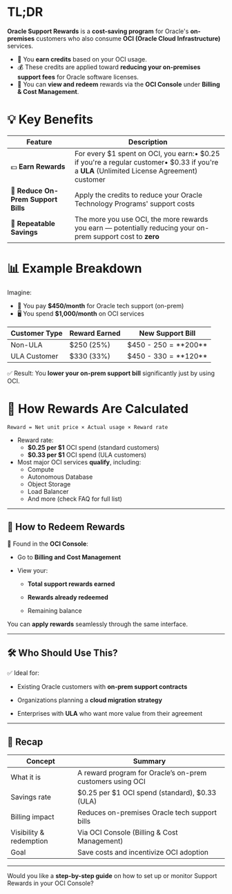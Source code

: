 # TL;DR

**Oracle Support Rewards** is a **cost-saving program** for Oracle's **on-premises** customers who also consume **OCI (Oracle Cloud Infrastructure)** services.

- 🔁 You **earn credits** based on your OCI usage.
- 💰 These credits are applied toward **reducing your on-premises support fees** for Oracle software licenses.
- 🧾 You can **view and redeem** rewards via the **OCI Console** under **Billing & Cost Management**.

# 💡 **Key Benefits**

|Feature|Description|
|---|---|
|💵 **Earn Rewards**|For every $1 spent on OCI, you earn:• $0.25 if you're a regular customer• $0.33 if you're a **ULA** (Unlimited License Agreement) customer|
|🧾 **Reduce On-Prem Support Bills**|Apply the credits to reduce your Oracle Technology Programs' support costs|
|🔁 **Repeatable Savings**|The more you use OCI, the more rewards you earn — potentially reducing your on-prem support cost to **zero**|

# 📊 **Example Breakdown**

Imagine:
- 🎯 You pay **$450/month** for Oracle tech support (on-prem)
- 🖥️ You spend **$1,000/month** on OCI services

| Customer Type | Reward Earned | New Support Bill       |
| ------------- | ------------- | ---------------------- |
| Non-ULA       | $250 (25%)    | $450 - $250 = **$200** |
| ULA Customer  | $330 (33%)    | $450 - $330 = **$120** |

✅ Result: You **lower your on-prem support bill** significantly just by using OCI.

# 🧮 **How Rewards Are Calculated**

```plaintext
Reward = Net unit price × Actual usage × Reward rate
```

- Reward rate:    
    - **$0.25 per $1** OCI spend (standard customers)
    - **$0.33 per $1** OCI spend (ULA customers)
- Most major OCI services **qualify**, including:
    - Compute
    - Autonomous Database
    - Object Storage
    - Load Balancer
    - And more (check FAQ for full list)

---

## 🧭 **How to Redeem Rewards**

📍 Found in the **OCI Console**:

- Go to **Billing and Cost Management**
    
- View your:
    
    - **Total support rewards earned**
        
    - **Rewards already redeemed**
        
    - Remaining balance
        

You can **apply rewards** seamlessly through the same interface.

---

## 🛠️ **Who Should Use This?**

✅ Ideal for:

- Existing Oracle customers with **on-prem support contracts**
    
- Organizations planning a **cloud migration strategy**
    
- Enterprises with **ULA** who want more value from their agreement
    

---

## 🧠 Recap

|Concept|Summary|
|---|---|
|What it is|A reward program for Oracle’s on-prem customers using OCI|
|Savings rate|$0.25 per $1 OCI spend (standard), $0.33 (ULA)|
|Billing impact|Reduces on-premises Oracle tech support bills|
|Visibility & redemption|Via OCI Console (Billing & Cost Management)|
|Goal|Save costs and incentivize OCI adoption|

---

Would you like a **step-by-step guide** on how to set up or monitor Support Rewards in your OCI Console?